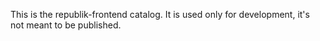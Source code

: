 This is the republik-frontend catalog. It is used only for development, it's not meant to be published.
